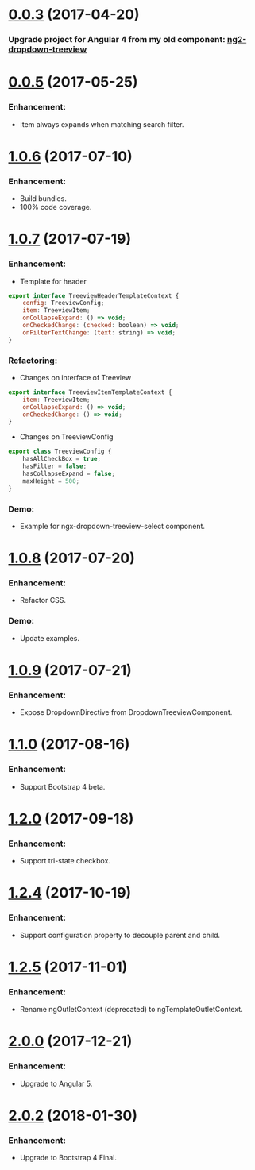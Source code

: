 <a name="0.0.3"></a>
# [0.0.3](https://www.npmjs.com/package/ngx-treeview) (2017-04-20)

### Upgrade project for Angular 4 from my old component: [ng2-dropdown-treeview](https://www.npmjs.com/package/ng2-dropdown-treeview)

# [0.0.5](https://www.npmjs.com/package/ngx-treeview) (2017-05-25)

### Enhancement: 
* Item always expands when matching search filter.

# [1.0.6](https://www.npmjs.com/package/ngx-treeview) (2017-07-10)

### Enhancement: 
* Build bundles.
* 100% code coverage.

# [1.0.7](https://www.npmjs.com/package/ngx-treeview) (2017-07-19)

### Enhancement:
* Template for header
```js
export interface TreeviewHeaderTemplateContext {
    config: TreeviewConfig;
    item: TreeviewItem;
    onCollapseExpand: () => void;
    onCheckedChange: (checked: boolean) => void;
    onFilterTextChange: (text: string) => void;
}
```
### Refactoring:
* Changes on interface of Treeview
```js
export interface TreeviewItemTemplateContext {
    item: TreeviewItem;
    onCollapseExpand: () => void;
    onCheckedChange: () => void;
}
```
* Changes on TreeviewConfig
```js
export class TreeviewConfig {
    hasAllCheckBox = true;
    hasFilter = false;
    hasCollapseExpand = false;
    maxHeight = 500;
}
```
### Demo:
* Example for ngx-dropdown-treeview-select component.

# [1.0.8](https://www.npmjs.com/package/ngx-treeview) (2017-07-20)
### Enhancement:
* Refactor CSS.
### Demo:
* Update examples.

# [1.0.9](https://www.npmjs.com/package/ngx-treeview) (2017-07-21)
### Enhancement:
* Expose DropdownDirective from DropdownTreeviewComponent.

# [1.1.0](https://www.npmjs.com/package/ngx-treeview) (2017-08-16)
### Enhancement:
* Support Bootstrap 4 beta.

# [1.2.0](https://www.npmjs.com/package/ngx-treeview) (2017-09-18)
### Enhancement:
* Support tri-state checkbox.

# [1.2.4](https://www.npmjs.com/package/ngx-treeview) (2017-10-19)
### Enhancement:
* Support configuration property to decouple parent and child.

# [1.2.5](https://www.npmjs.com/package/ngx-treeview) (2017-11-01)
### Enhancement:
* Rename ngOutletContext (deprecated) to ngTemplateOutletContext.

# [2.0.0](https://www.npmjs.com/package/ngx-treeview) (2017-12-21)
### Enhancement:
* Upgrade to Angular 5.

# [2.0.2](https://www.npmjs.com/package/ngx-treeview) (2018-01-30)
### Enhancement:
* Upgrade to Bootstrap 4 Final.